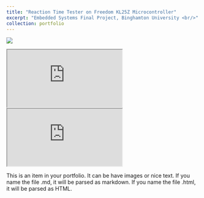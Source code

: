 ```yaml
---
title: "Reaction Time Tester on Freedom KL25Z Microcontroller"
excerpt: "Embedded Systems Final Project, Binghamton University <br/>"
collection: portfolio
---
```


![](https://drive.google.com/file/d/1DCtTvDm0yBqB86NzjvVmJpOrbF0wReek/view?usp=sharing)

<iframe src="https://drive.google.com/file/d/1DCtTvDm0yBqB86NzjvVmJpOrbF0wReek/view?usp=sharing/preview" ></iframe>
  
  <!--aloow full screen add tag -->
  
<iframe allowfullscreen="allowfullscreen" src="https://yuanpenguin.github.io/portfolio/portfolio-1//preview" ></iframe>

This is an item in your portfolio. It can be have images or nice text. If you name the file .md, it will be parsed as markdown. If you name the file .html, it will be parsed as HTML. 
